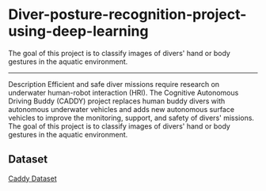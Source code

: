 # Diver-posture-recognition-project-using-deep-learning
The goal of this project is to classify images of divers' hand or body gestures in the aquatic environment.


___
Description
Efficient and safe diver missions require research on underwater human-robot interaction (HRI). The Cognitive Autonomous Driving Buddy (CADDY) project replaces human buddy divers with autonomous underwater vehicles and adds new autonomous surface vehicles to improve the monitoring, support, and safety of divers' missions. The goal of this project is to classify images of divers' hand or body gestures in the aquatic environment.

## Dataset
[Caddy Dataset](http://www.caddian.eu/)

